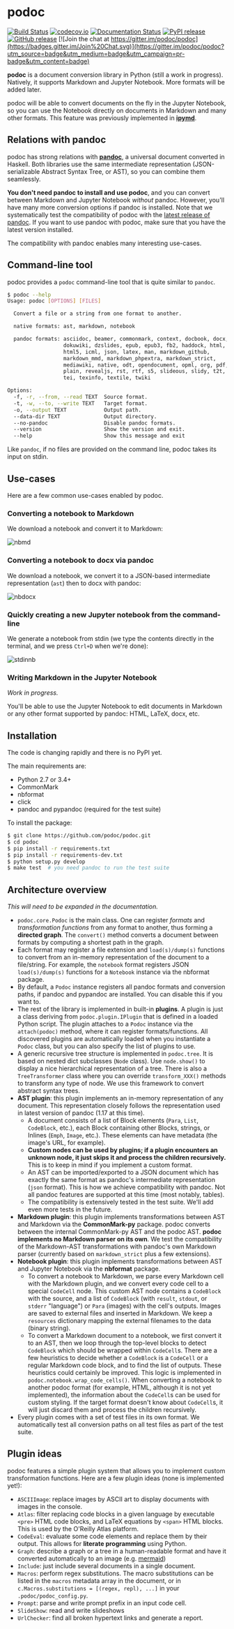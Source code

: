 # podoc

[![Build Status](https://img.shields.io/travis/podoc/podoc.svg)](https://travis-ci.org/podoc/podoc)
[![codecov.io](https://img.shields.io/codecov/c/github/podoc/podoc.svg)](http://codecov.io/github/podoc/podoc?branch=master)
[![Documentation Status](https://readthedocs.org/projects/podoc/badge/?version=latest)](https://readthedocs.org/projects/podoc/?badge=latest)
[![PyPI release](https://img.shields.io/pypi/v/podoc.svg)](https://pypi.python.org/pypi/podoc)
[![GitHub release](https://img.shields.io/github/release/podoc/podoc.svg)](https://github.com/podoc/podoc/releases/latest)
[![Join the chat at https://gitter.im/podoc/podoc](https://badges.gitter.im/Join%20Chat.svg)](https://gitter.im/podoc/podoc?utm_source=badge&utm_medium=badge&utm_campaign=pr-badge&utm_content=badge)

**podoc** is a document conversion library in Python (still a work in progress). Natively, it supports Markdown and Jupyter Notebook. More formats will be added later.

podoc will be able to convert documents on the fly in the Jupyter Notebook, so you can use the Notebook directly on documents in Markdown and many other formats. This feature was previously implemented in [**ipymd**](https://github.com/rossant/ipymd).


## Relations with pandoc

podoc has strong relations with [**pandoc**](http://pandoc.org/), a universal document converted in Haskell. Both libraries use the same intermediate representation (JSON-serializable Abstract Syntax Tree, or AST), so you can combine them seamlessly.

**You don't need pandoc to install and use podoc**, and you can convert between Markdown and Jupyter Notebook *without* pandoc. However, you'll have many more conversion options if pandoc is installed. Note that we systematically test the compatibility of podoc with the [latest release of pandoc](https://github.com/jgm/pandoc/releases/latest). If you want to use pandoc with podoc, make sure that you have the latest version installed.

The compatibility with pandoc enables many interesting use-cases.


## Command-line tool

podoc provides a `podoc` command-line tool that is quite similar to `pandoc`.

```bash
$ podoc --help
Usage: podoc [OPTIONS] [FILES]

  Convert a file or a string from one format to another.

  native formats: ast, markdown, notebook

  pandoc formats: asciidoc, beamer, commonmark, context, docbook, docx,
                  dokuwiki, dzslides, epub, epub3, fb2, haddock, html,
                  html5, icml, json, latex, man, markdown_github,
                  markdown_mmd, markdown_phpextra, markdown_strict,
                  mediawiki, native, odt, opendocument, opml, org, pdf,
                  plain, revealjs, rst, rtf, s5, slideous, slidy, t2t,
                  tei, texinfo, textile, twiki

Options:
  -f, -r, --from, --read TEXT  Source format.
  -t, -w, --to, --write TEXT   Target format.
  -o, --output TEXT            Output path.
  --data-dir TEXT              Output directory.
  --no-pandoc                  Disable pandoc formats.
  --version                    Show the version and exit.
  --help                       Show this message and exit
```

Like `pandoc`, if no files are provided on the command line, podoc takes its input on stdin.


## Use-cases

Here are a few common use-cases enabled by podoc.

### Converting a notebook to Markdown

We download a notebook and convert it to Markdown:

![nbmd](https://cloud.githubusercontent.com/assets/1942359/14084014/098bb0c4-f519-11e5-94b1-577f4f406406.png)


### Converting a notebook to docx via pandoc

We download a notebook, we convert it to a JSON-based intermediate representation (`ast`) then to docx with pandoc:

![nbdocx](https://cloud.githubusercontent.com/assets/1942359/14084070/575b6024-f519-11e5-9ece-fe0bde1a28b4.png)


### Quickly creating a new Jupyter notebook from the command-line

We generate a notebook from stdin (we type the contents directly in the terminal, and we press `Ctrl+D` when we're done):

![stdinnb](https://cloud.githubusercontent.com/assets/1942359/14084148/ace75b7e-f519-11e5-9f67-fa92f1b1f217.png)


### Writing Markdown in the Jupyter Notebook

*Work in progress.*

You'll be able to use the Jupyter Notebook to edit documents in Markdown or any other format supported by pandoc: HTML, LaTeX, docx, etc.


## Installation

The code is changing rapidly and there is no PyPI yet.

The main requirements are:

* Python 2.7 or 3.4+
* CommonMark
* nbformat
* click
* pandoc and pypandoc (required for the test suite)

To install the package:

```bash
$ git clone https://github.com/podoc/podoc.git
$ cd podoc
$ pip install -r requirements.txt
$ pip install -r requirements-dev.txt
$ python setup.py develop
$ make test  # you need pandoc to run the test suite
```


## Architecture overview

*This will need to be expanded in the documentation.*

* `podoc.core.Podoc` is the main class. One can register *formats* and *transformation functions* from any format to another, thus forming a **directed graph**. The `convert()` method converts a document between formats by computing a shortest path in the graph.
* Each format may register a file extension and `load(s)/dump(s)` functions to convert from an in-memory representation of the document to a file/string. For example, the `notebook` format registers JSON `load(s)/dump(s)` functions for a `Notebook` instance via the nbformat package.
* By default, a `Podoc` instance registers all pandoc formats and conversion paths, if pandoc and pypandoc are installed. You can disable this if you want to.
* The rest of the library is implemented in built-in **plugins**. A plugin is just a class deriving from `podoc.plugin.IPlugin` that is defined in a loaded Python script. The plugin attaches to a `Podoc` instance via the `attach(podoc)` method, where it can register formats/functions. All discovered plugins are automatically loaded when you instantiate a `Podoc` class, but you can also specify the list of plugins to use.
* A generic recursive tree structure is implemented in `podoc.tree`. It is based on nested dict subclasses (`Node` class). Use `node.show()` to display a nice hierarchical representation of a tree. There is also a `TreeTransformer` class where you can override `transform_XXX()` methods to transform any type of node. We use this framework to convert abstract syntax trees.
* **AST plugin**: this plugin implements an in-memory representation of any document. This representation closely follows the representation used in latest version of pandoc (1.17 at this time).
  * A document consists of a list of Block elements (`Para`, `List`, `CodeBlock`, etc.), each Block containing other Blocks, strings, or Inlines (`Emph`, `Image`, etc.). These elements can have metadata (the image's URL, for example).
  * **Custom nodes can be used by plugins; if a plugin encounters an unknown node, it just skips it and process the children recursively.** This is to keep in mind if you implement a custom format.
  * An AST can be imported/exported to a JSON document which has exactly the same format as pandoc's intermediate representation (`json` format). This is how we achieve compatibility with pandoc. Not all pandoc features are supported at this time (most notably, tables).
  * The compatibility is extensively tested in the test suite. We'll add even more tests in the future.
* **Markdown plugin**: this plugin implements transformations between AST and Markdown via the **CommonMark-py** package. podoc converts between the internal CommonMark-py AST and the podoc AST. **podoc implements no Markdown parser on its own**. We test the compatibility of the Markdown-AST transformations with pandoc's own Markdown parser (currently based on `markdown_strict` plus a few extensions).
* **Notebook plugin**: this plugin implements transformations between AST and Jupyter Notebook via the **nbformat** package.
  * To convert a notebook to Markdown, we parse every Markdown cell with the Markdown plugin, and we convert every code cell to a special `CodeCell` node. This custom AST node contains a `CodeBlock` with the source, and a list of `CodeBlock` (with `result`, `stdout`, or `stderr` "language") or `Para` (images) with the cell's outputs. Images are saved to external files and inserted in Markdown. We keep a `resources` dictionary mapping the external filenames to the data (binary string).
  * To convert a Markdown document to a notebook, we first convert it to an AST, then we loop through the top-level blocks to detect `CodeBlock` which should be wrapped within `CodeCell`s. There are a few heuristics to decide whether a `CodeBlock` is a `CodeCell` or a regular Markdown code block, and to find the list of outputs. These heuristics could certainly be improved. This logic is implemented in `podoc.notebook.wrap_code_cells()`. When converting a notebook to another podoc format (for example, HTML, although it is not yet implemented), the information about the `CodeCell`s can be used for custom styling. If the target format doesn't know about `CodeCell`s, it will just discard them and process the children recursively.
* Every plugin comes with a set of test files in its own format. We automatically test all conversion paths on all test files as part of the test suite.


## Plugin ideas

podoc features a simple plugin system that allows you to implement custom transformation functions. Here are a few plugin ideas (none is implemented yet!):

* `ASCIIImage`: replace images by ASCII art to display documents with images in the console.
* `Atlas`: filter replacing code blocks in a given language by executable `<pre>` HTML code blocks, and LaTeX equations by `<span>` HTML blocks. This is used by the O'Reilly Atlas platform.
* `CodeEval`: evaluate some code elements and replace them by their output. This allows for **literate programming** using Python.
* `Graph`: describe a graph or a tree in a human-readable format and have it converted automatically to an image (e.g. [mermaid](http://knsv.github.io/mermaid/))
* `Include`: just include several documents in a single document.
* `Macros`: perform regex substitutions. The macro substitutions can be listed in the `macros` metadata array in the document, or in `c.Macros.substitutions = [(regex, repl), ...]` in your `.podoc/podoc_config.py`.
* `Prompt`: parse and write prompt prefix in an input code cell.
* `SlideShow`: read and write slideshows
* `UrlChecker`: find all broken hypertext links and generate a report.
